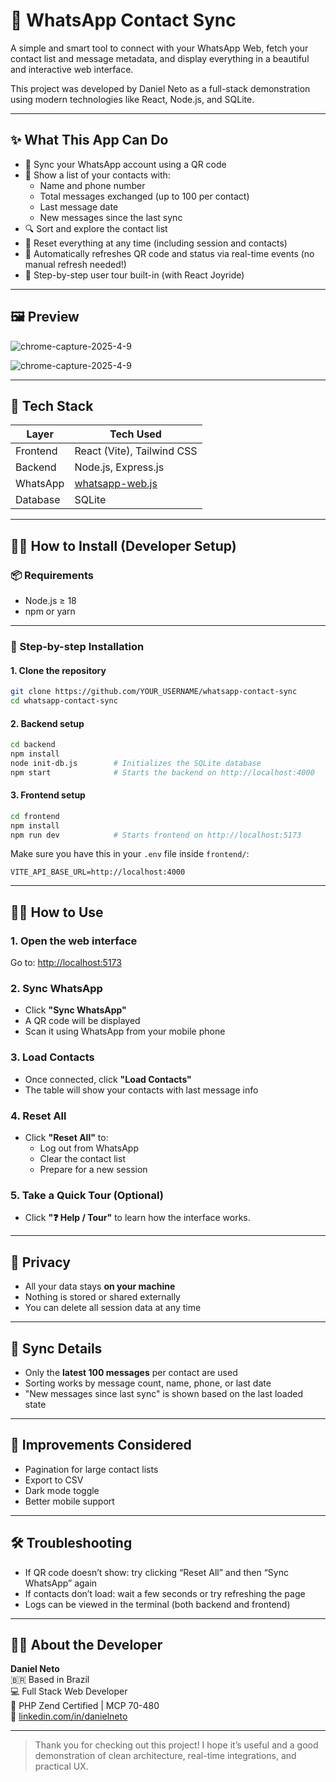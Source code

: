 # 📱 WhatsApp Contact Sync

A simple and smart tool to connect with your WhatsApp Web, fetch your contact list and message metadata, and display everything in a beautiful and interactive web interface.

This project was developed by Daniel Neto as a full-stack demonstration using modern technologies like React, Node.js, and SQLite.

---

## ✨ What This App Can Do

- 🔄 Sync your WhatsApp account using a QR code
- 👥 Show a list of your contacts with:
  - Name and phone number
  - Total messages exchanged (up to 100 per contact)
  - Last message date
  - New messages since the last sync
- 🔍 Sort and explore the contact list
- 🧼 Reset everything at any time (including session and contacts)
- 📸 Automatically refreshes QR code and status via real-time events (no manual refresh needed!)
- 🧭 Step-by-step user tour built-in (with React Joyride)

---

## 🖼️ Preview

![chrome-capture-2025-4-9](https://github.com/user-attachments/assets/4d192def-7da8-4dc8-a8fa-da20e7da4980)

![chrome-capture-2025-4-9](https://github.com/user-attachments/assets/96b0aac9-5e69-4ddd-9950-95e2673333d3)

---

## 🧰 Tech Stack

| Layer      | Tech Used                  |
|------------|----------------------------|
| Frontend   | React (Vite), Tailwind CSS |
| Backend    | Node.js, Express.js        |
| WhatsApp   | [whatsapp-web.js](https://github.com/pedroslopez/whatsapp-web.js) |
| Database   | SQLite                     |

---

## 🧑‍💻 How to Install (Developer Setup)

### 📦 Requirements

- Node.js ≥ 18
- npm or yarn

---

### 🔧 Step-by-step Installation

#### 1. Clone the repository
```bash
git clone https://github.com/YOUR_USERNAME/whatsapp-contact-sync
cd whatsapp-contact-sync
```

#### 2. Backend setup
```bash
cd backend
npm install
node init-db.js        # Initializes the SQLite database
npm start              # Starts the backend on http://localhost:4000
```

#### 3. Frontend setup
```bash
cd frontend
npm install
npm run dev            # Starts frontend on http://localhost:5173
```

Make sure you have this in your `.env` file inside `frontend/`:
```
VITE_API_BASE_URL=http://localhost:4000
```

---

## 👨‍💼 How to Use

### 1. Open the web interface

Go to: [http://localhost:5173](http://localhost:5173)

### 2. Sync WhatsApp
- Click **"Sync WhatsApp"**
- A QR code will be displayed
- Scan it using WhatsApp from your mobile phone

### 3. Load Contacts
- Once connected, click **"Load Contacts"**
- The table will show your contacts with last message info

### 4. Reset All
- Click **"Reset All"** to:
  - Log out from WhatsApp
  - Clear the contact list
  - Prepare for a new session

### 5. Take a Quick Tour (Optional)
- Click **"❓ Help / Tour"** to learn how the interface works.

---

## 🔐 Privacy

- All your data stays **on your machine**
- Nothing is stored or shared externally
- You can delete all session data at any time

---

## 🔄 Sync Details

- Only the **latest 100 messages** per contact are used
- Sorting works by message count, name, phone, or last date
- "New messages since last sync" is shown based on the last loaded state

---

## 🚀 Improvements Considered

- Pagination for large contact lists
- Export to CSV
- Dark mode toggle
- Better mobile support

---

## 🛠️ Troubleshooting

- If QR code doesn’t show: try clicking “Reset All” and then “Sync WhatsApp” again
- If contacts don’t load: wait a few seconds or try refreshing the page
- Logs can be viewed in the terminal (both backend and frontend)

---

## 🧑‍🎓 About the Developer

**Daniel Neto**  
🇧🇷 Based in Brazil  
💻 Full Stack Web Developer  
📜 PHP Zend Certified | MCP 70-480  
🔗 [linkedin.com/in/danielneto](https://linkedin.com/in/danielneto)

---

> Thank you for checking out this project! I hope it’s useful and a good demonstration of clean architecture, real-time integrations, and practical UX.
